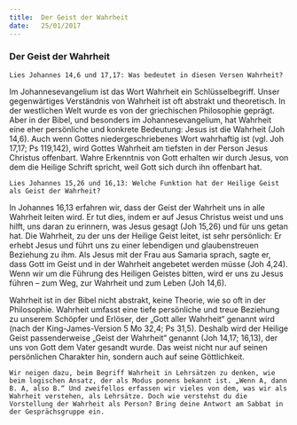 ```yaml
---
title:  Der Geist der Wahrheit
date:   25/01/2017
---
```


### Der Geist der Wahrheit 

`Lies Johannes 14,6 und 17,17: Was bedeutet in diesen Versen Wahrheit?` 

Im Johannesevangelium ist das Wort Wahrheit ein Schlüsselbegriff. Unser gegenwärtiges Verständnis von Wahrheit ist oft abstrakt und theoretisch. In der westlichen Welt wurde es von der griechischen Philosophie geprägt. Aber in der Bibel, und besonders im Johannesevangelium, hat Wahrheit eine eher persönliche und konkrete Bedeutung: Jesus ist die Wahrheit (Joh 14,6). Auch wenn Gottes niedergeschriebenes Wort wahrhaftig ist (vgl. Joh 17,17; Ps 119,142), wird Gottes Wahrheit am tiefsten in der Person Jesus Christus offenbart. Wahre Erkenntnis von Gott erhalten wir durch Jesus, von dem die Heilige Schrift spricht, weil Gott sich durch ihn offenbart hat. 

`Lies Johannes 15,26 und 16,13: Welche Funktion hat der Heilige Geist als Geist der Wahrheit?` 

In Johannes 16,13 erfahren wir, dass der Geist der Wahrheit uns in alle Wahrheit leiten wird. Er tut dies, indem er auf Jesus Christus weist und uns hilft, uns daran zu erinnern, was Jesus gesagt (Joh 15,26) und für uns getan hat. Die Wahrheit, zu der uns der Heilige Geist leitet, ist sehr persönlich: Er erhebt Jesus und führt uns zu einer lebendigen und glaubenstreuen Beziehung zu ihm. Als Jesus mit der Frau aus Samaria sprach, sagte er, dass Gott im Geist und in der Wahrheit angebetet werden müsse (Joh 4,24). Wenn wir um die Führung des Heiligen Geistes bitten, wird er uns zu Jesus führen – zum Weg, zur Wahrheit und zum Leben (Joh 14,6). 

Wahrheit ist in der Bibel nicht abstrakt, keine Theorie, wie so oft in der Philosophie. Wahrheit umfasst eine tiefe persönliche und treue Beziehung zu unserem Schöpfer und Erlöser, der „Gott aller Wahrheit“ genannt wird (nach der King-James-Version 5 Mo 32,4; Ps 31,5). Deshalb wird der Heilige Geist passenderweise „Geist der Wahrheit“ genannt (Joh 14,17; 16,13), der uns von Gott dem Vater gesandt wurde. Das weist nicht nur auf seinen persönlichen Charakter hin, sondern auch auf seine Göttlichkeit. 

`Wir neigen dazu, beim Begriff Wahrheit in Lehrsätzen zu denken, wie beim logischen Ansatz, der als Modus ponens bekannt ist. „Wenn A, dann B. A, also B.“ Und zweifellos erfassen wir vieles von dem, was wir als Wahrheit verstehen, als Lehrsätze. Doch wie verstehst du die Vorstellung der Wahrheit als Person? Bring deine Antwort am Sabbat in der Gesprächsgruppe ein.` 